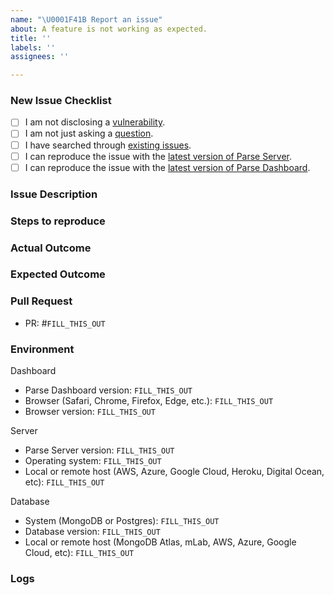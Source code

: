 ```yaml
---
name: "\U0001F41B Report an issue"
about: A feature is not working as expected.
title: ''
labels: ''
assignees: ''

---
```


### New Issue Checklist
<!--
    Check every following box [x] before submitting your issue.
    Click the "Preview" tab for better readability.
    Thanks for contributing to Parse Platform!
-->

- [ ] I am not disclosing a [vulnerability](https://github.com/parse-community/parse-server/blob/master/SECURITY.md).
- [ ] I am not just asking a [question](https://github.com/parse-community/.github/blob/master/SUPPORT.md).
- [ ] I have searched through [existing issues](https://github.com/parse-community/parse-dashboard/issues?q=is%3Aissue).
- [ ] I can reproduce the issue with the [latest version of Parse Server](https://github.com/parse-community/parse-server/releases).
- [ ] I can reproduce the issue with the [latest version of Parse Dashboard](https://github.com/parse-community/parse-dashboard/releases).

### Issue Description
<!-- What is the specific issue? -->

### Steps to reproduce
<!-- How can someone else reproduce the issue? -->

### Actual Outcome
<!-- What outcome did you get? -->

### Expected Outcome
<!-- What outcome did you expect? -->

### Pull Request
<!-- If you can, please submit a PR with a fix. -->

- PR: #`FILL_THIS_OUT`

###  Environment
<!-- Be specific with versions, don't use "latest" or semver ranges like "~x.y.z" or "^x.y.z". -->

Dashboard
- Parse Dashboard version: `FILL_THIS_OUT`
- Browser (Safari, Chrome, Firefox, Edge, etc.): `FILL_THIS_OUT`
- Browser version: `FILL_THIS_OUT`

Server
- Parse Server version: `FILL_THIS_OUT`
- Operating system: `FILL_THIS_OUT`
- Local or remote host (AWS, Azure, Google Cloud, Heroku, Digital Ocean, etc): `FILL_THIS_OUT`

Database
- System (MongoDB or Postgres): `FILL_THIS_OUT`
- Database version: `FILL_THIS_OUT`
- Local or remote host (MongoDB Atlas, mLab, AWS, Azure, Google Cloud, etc): `FILL_THIS_OUT`

### Logs
<!--
    Include relevant logs here. Turn on additional logging by configuring VERBOSE=1 in your environment. If you get a Browser JavaScript error run `npm run dev` to see source maps and a more detailed stack trace.
-->
